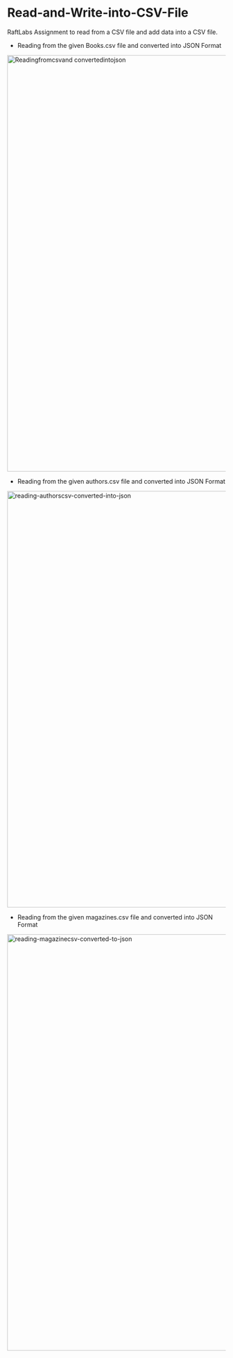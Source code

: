 # Read-and-Write-into-CSV-File
RaftLabs Assignment to read from a CSV file and add data into a CSV file.


- Reading from the given Books.csv file and converted into JSON Format
<img width="960" alt="Readingfromcsvand convertedintojson" src="https://user-images.githubusercontent.com/90322519/189857415-4de6f627-e747-436f-8eb7-f561c4b13efd.png">

- Reading from the given authors.csv file and converted into JSON Format
<img width="960" alt="reading-authorscsv-converted-into-json" src="https://user-images.githubusercontent.com/90322519/189857502-5d9d2bf8-f345-4f77-9880-8469948b5aa6.png">

- Reading from the given magazines.csv file and converted into JSON Format
<img width="960" alt="reading-magazinecsv-converted-to-json" src="https://user-images.githubusercontent.com/90322519/189857573-8ec485de-61ad-4075-aacb-0e30909e3889.png">
